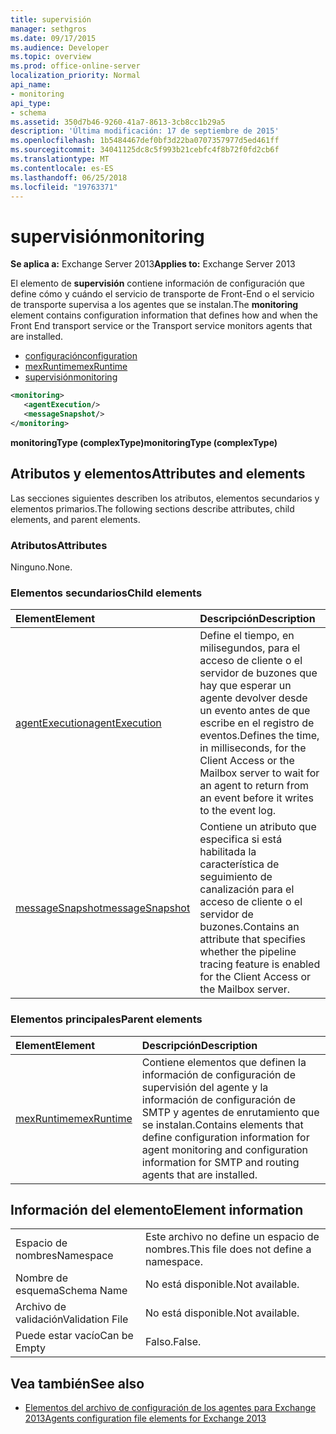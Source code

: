 ```yaml
---
title: supervisión
manager: sethgros
ms.date: 09/17/2015
ms.audience: Developer
ms.topic: overview
ms.prod: office-online-server
localization_priority: Normal
api_name:
- monitoring
api_type:
- schema
ms.assetid: 350d7b46-9260-41a7-8613-3cb8cc1b29a5
description: 'Última modificación: 17 de septiembre de 2015'
ms.openlocfilehash: 1b5484467def0bf3d22ba0707357977d5ed461ff
ms.sourcegitcommit: 34041125dc8c5f993b21cebfc4f8b72f0fd2cb6f
ms.translationtype: MT
ms.contentlocale: es-ES
ms.lasthandoff: 06/25/2018
ms.locfileid: "19763371"
---
```

# <a name="monitoring"></a><span data-ttu-id="6e715-103">supervisión</span><span class="sxs-lookup"><span data-stu-id="6e715-103">monitoring</span></span>
  
<span data-ttu-id="6e715-104">**Se aplica a:** Exchange Server 2013</span><span class="sxs-lookup"><span data-stu-id="6e715-104">**Applies to:** Exchange Server 2013</span></span>
  
<span data-ttu-id="6e715-105">El elemento de **supervisión** contiene información de configuración que define cómo y cuándo el servicio de transporte de Front-End o el servicio de transporte supervisa a los agentes que se instalan.</span><span class="sxs-lookup"><span data-stu-id="6e715-105">The **monitoring** element contains configuration information that defines how and when the Front End transport service or the Transport service monitors agents that are installed.</span></span> 
  
- [<span data-ttu-id="6e715-106">configuración</span><span class="sxs-lookup"><span data-stu-id="6e715-106">configuration</span></span>](configuration.md)  
- [<span data-ttu-id="6e715-107">mexRuntime</span><span class="sxs-lookup"><span data-stu-id="6e715-107">mexRuntime</span></span>](mexruntime.md)  
- [<span data-ttu-id="6e715-108">supervisión</span><span class="sxs-lookup"><span data-stu-id="6e715-108">monitoring</span></span>](monitoring.md)
  
```XML
<monitoring>
   <agentExecution/>
   <messageSnapshot/>
</monitoring>
```

<span data-ttu-id="6e715-109">**monitoringType (complexType)**</span><span class="sxs-lookup"><span data-stu-id="6e715-109">**monitoringType (complexType)**</span></span>

## <a name="attributes-and-elements"></a><span data-ttu-id="6e715-110">Atributos y elementos</span><span class="sxs-lookup"><span data-stu-id="6e715-110">Attributes and elements</span></span>

<span data-ttu-id="6e715-111">Las secciones siguientes describen los atributos, elementos secundarios y elementos primarios.</span><span class="sxs-lookup"><span data-stu-id="6e715-111">The following sections describe attributes, child elements, and parent elements.</span></span>
  
### <a name="attributes"></a><span data-ttu-id="6e715-112">Atributos</span><span class="sxs-lookup"><span data-stu-id="6e715-112">Attributes</span></span>

<span data-ttu-id="6e715-113">Ninguno.</span><span class="sxs-lookup"><span data-stu-id="6e715-113">None.</span></span>
  
### <a name="child-elements"></a><span data-ttu-id="6e715-114">Elementos secundarios</span><span class="sxs-lookup"><span data-stu-id="6e715-114">Child elements</span></span>

|<span data-ttu-id="6e715-115">**Element**</span><span class="sxs-lookup"><span data-stu-id="6e715-115">**Element**</span></span>|<span data-ttu-id="6e715-116">**Descripción**</span><span class="sxs-lookup"><span data-stu-id="6e715-116">**Description**</span></span>|
|:-----|:-----|
|[<span data-ttu-id="6e715-117">agentExecution</span><span class="sxs-lookup"><span data-stu-id="6e715-117">agentExecution</span></span>](agentexecution.md) <br/> |<span data-ttu-id="6e715-118">Define el tiempo, en milisegundos, para el acceso de cliente o el servidor de buzones que hay que esperar un agente devolver desde un evento antes de que escribe en el registro de eventos.</span><span class="sxs-lookup"><span data-stu-id="6e715-118">Defines the time, in milliseconds, for the Client Access or the Mailbox server to wait for an agent to return from an event before it writes to the event log.</span></span>  <br/> |
|[<span data-ttu-id="6e715-119">messageSnapshot</span><span class="sxs-lookup"><span data-stu-id="6e715-119">messageSnapshot</span></span>](messagesnapshot.md) <br/> |<span data-ttu-id="6e715-120">Contiene un atributo que especifica si está habilitada la característica de seguimiento de canalización para el acceso de cliente o el servidor de buzones.</span><span class="sxs-lookup"><span data-stu-id="6e715-120">Contains an attribute that specifies whether the pipeline tracing feature is enabled for the Client Access or the Mailbox server.</span></span>  <br/> |
   
### <a name="parent-elements"></a><span data-ttu-id="6e715-121">Elementos principales</span><span class="sxs-lookup"><span data-stu-id="6e715-121">Parent elements</span></span>

|<span data-ttu-id="6e715-122">**Element**</span><span class="sxs-lookup"><span data-stu-id="6e715-122">**Element**</span></span>|<span data-ttu-id="6e715-123">**Descripción**</span><span class="sxs-lookup"><span data-stu-id="6e715-123">**Description**</span></span>|
|:-----|:-----|
|[<span data-ttu-id="6e715-124">mexRuntime</span><span class="sxs-lookup"><span data-stu-id="6e715-124">mexRuntime</span></span>](mexruntime.md) <br/> |<span data-ttu-id="6e715-125">Contiene elementos que definen la información de configuración de supervisión del agente y la información de configuración de SMTP y agentes de enrutamiento que se instalan.</span><span class="sxs-lookup"><span data-stu-id="6e715-125">Contains elements that define configuration information for agent monitoring and configuration information for SMTP and routing agents that are installed.</span></span>  <br/> |
   
## <a name="element-information"></a><span data-ttu-id="6e715-126">Información del elemento</span><span class="sxs-lookup"><span data-stu-id="6e715-126">Element information</span></span>

|||
|:-----|:-----|
|<span data-ttu-id="6e715-127">Espacio de nombres</span><span class="sxs-lookup"><span data-stu-id="6e715-127">Namespace</span></span>  <br/> |<span data-ttu-id="6e715-128">Este archivo no define un espacio de nombres.</span><span class="sxs-lookup"><span data-stu-id="6e715-128">This file does not define a namespace.</span></span>  <br/> |
|<span data-ttu-id="6e715-129">Nombre de esquema</span><span class="sxs-lookup"><span data-stu-id="6e715-129">Schema Name</span></span>  <br/> |<span data-ttu-id="6e715-130">No está disponible.</span><span class="sxs-lookup"><span data-stu-id="6e715-130">Not available.</span></span>  <br/> |
|<span data-ttu-id="6e715-131">Archivo de validación</span><span class="sxs-lookup"><span data-stu-id="6e715-131">Validation File</span></span>  <br/> |<span data-ttu-id="6e715-132">No está disponible.</span><span class="sxs-lookup"><span data-stu-id="6e715-132">Not available.</span></span>  <br/> |
|<span data-ttu-id="6e715-133">Puede estar vacío</span><span class="sxs-lookup"><span data-stu-id="6e715-133">Can be Empty</span></span>  <br/> |<span data-ttu-id="6e715-134">Falso.</span><span class="sxs-lookup"><span data-stu-id="6e715-134">False.</span></span>  <br/> |
   
## <a name="see-also"></a><span data-ttu-id="6e715-135">Vea también</span><span class="sxs-lookup"><span data-stu-id="6e715-135">See also</span></span>

- [<span data-ttu-id="6e715-136">Elementos del archivo de configuración de los agentes para Exchange 2013</span><span class="sxs-lookup"><span data-stu-id="6e715-136">Agents configuration file elements for Exchange 2013</span></span>](agents-configuration-file-elements-for-exchange-2013.md)


